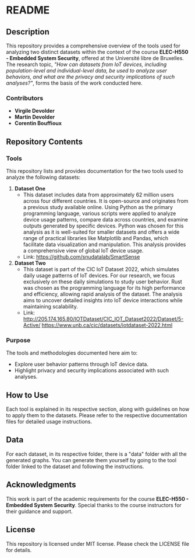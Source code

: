 # README

## Description

This repository provides a comprehensive overview of the tools used for analyzing two distinct datasets within the context of the course **ELEC-H550 - Embedded System Security**, offered at the Université libre de Bruxelles. The research topic, *"How can datasets from IoT devices, including population-level and individual-level data, be used to analyze user behaviors, and what are the privacy and security implications of such analyses?"*, forms the basis of the work conducted here.

### Contributors
- **Virgile Devolder**
- **Martin Devolder**
- **Corentin Bouffioux**

## Repository Contents

### Tools
This repository lists and provides documentation for the two tools used to analyze the following datasets:

1. **Dataset One**
   - This dataset includes data from approximately 62 million users across four different countries. It is open-source and originates from a previous study available online. Using Python as the primary programming language, various scripts were applied to analyze device usage patterns, compare data across countries, and examine outputs generated by specific devices. Python was chosen for this analysis as it is well-suited for smaller datasets and offers a wide range of practical libraries like Matplotlib and Pandas, which facilitate data visualization and manipulation. This analysis provides a comprehensive view of global IoT device usage.   
   - Link: https://github.com/snudatalab/SmartSense
3. **Dataset Two**
   - This dataset is part of the CIC IoT Dataset 2022, which simulates daily usage patterns of IoT devices. For our research, we focus exclusively on these daily simulations to study user behavior. Rust was chosen as the programming language for its high performance and efficiency, allowing rapid analysis of the dataset. The analysis aims to uncover detailed insights into IoT device interactions while maintaining scalability.
   - Link: http://205.174.165.80/IOTDataset/CIC_IOT_Dataset2022/Dataset/5-Active/
           https://www.unb.ca/cic/datasets/iotdataset-2022.html

### Purpose
The tools and methodologies documented here aim to:
- Explore user behavior patterns through IoT device data.
- Highlight privacy and security implications associated with such analyses.

## How to Use
Each tool is explained in its respective section, along with guidelines on how to apply them to the datasets. Please refer to the respective documentation files for detailed usage instructions.

## Data
For each dataset, in its respective folder, there is a "data" folder with all the generated graphs. You can generate them yourself by going to the tool folder linked to the dataset and following the instructions.

## Acknowledgments
This work is part of the academic requirements for the course **ELEC-H550 - Embedded System Security**. Special thanks to the course instructors for their guidance and support.

## License
This repository is licensed under MIT license. Please check the LICENSE file for details.

